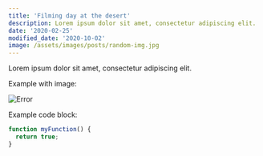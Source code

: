 ```yaml
---
title: 'Filming day at the desert'
description: Lorem ipsum dolor sit amet, consectetur adipiscing elit.
date: '2020-02-25'
modified_date: '2020-10-02'
image: /assets/images/posts/random-img.jpg
---
```


Lorem ipsum dolor sit amet, consectetur adipiscing elit.

Example with image:

![Error](@@baseUrl@@/assets/images/posts/error.png)

Example code block:

```js
function myFunction() {
  return true;
}
```
